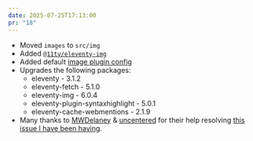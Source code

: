 ```yaml
---
date: 2025-07-25T17:13:00
pr: "18"
---
```

- Moved `images` to `src/img`
- Added [`@11ty/eleventy-img`](https://www.11ty.dev/docs/plugins/image/#installation)
- Added default [image plugin config](https://www.11ty.dev/docs/plugins/image/#more-configuration-options)
- Upgrades the following packages:
  - eleventy - 3.1.2
  - eleventy-fetch - 5.1.0
  - eleventy-img - 6.0.4
  - eleventy-plugin-syntaxhighlight - 5.0.1
  - eleventy-cache-webmentions - 2.1.9
- Many thanks to [MWDelaney](https://bsky.app/profile/mwdelaney.me) & [uncentered](https://bsky.app/profile/uncenter.dev) for their help resolving [this issue I have been having](https://discord.com/channels/741017160297611315/1398314087074758759).